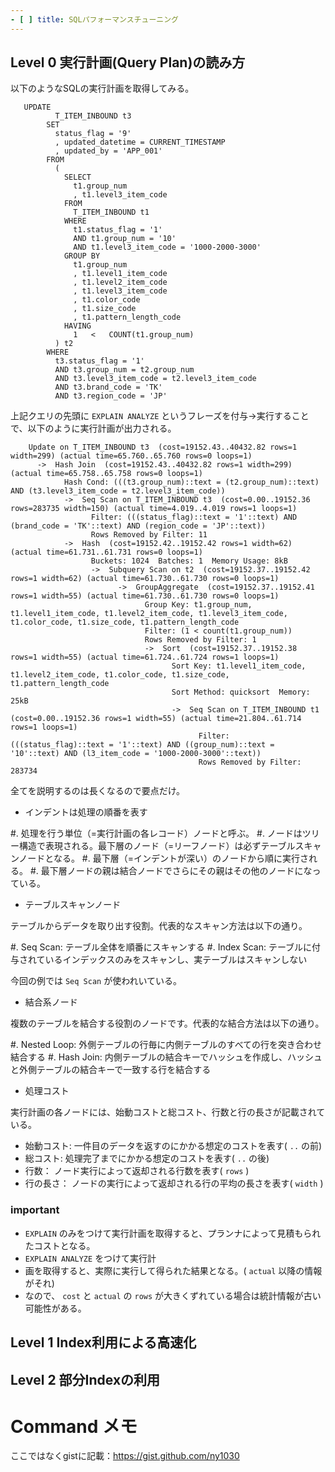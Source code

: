 ```yaml
---
- [ ] title: SQLパフォーマンスチューニング
---
```


Level 0 実行計画(Query Plan)の読み方
---------------------------------------
以下のようなSQLの実行計画を取得してみる。

```
   UPDATE
          T_ITEM_INBOUND t3
        SET
          status_flag = '9'
          , updated_datetime = CURRENT_TIMESTAMP
          , updated_by = 'APP_001'
        FROM
          (
            SELECT
              t1.group_num
              , t1.level3_item_code
            FROM
              T_ITEM_INBOUND t1
            WHERE
              t1.status_flag = '1'
              AND t1.group_num = '10'
              AND t1.level3_item_code = '1000-2000-3000'
            GROUP BY
              t1.group_num
              , t1.level1_item_code
              , t1.level2_item_code
              , t1.level3_item_code
              , t1.color_code
              , t1.size_code
              , t1.pattern_length_code
            HAVING
              1   <   COUNT(t1.group_num)
          ) t2
        WHERE
          t3.status_flag = '1'
          AND t3.group_num = t2.group_num
          AND t3.level3_item_code = t2.level3_item_code
          AND t3.brand_code = 'TK'
          AND t3.region_code = 'JP'
```

 上記クエリの先頭に ``EXPLAIN ANALYZE`` というフレーズを付与→実行することで、以下のように実行計画が出力される。

```
    Update on T_ITEM_INBOUND t3  (cost=19152.43..40432.82 rows=1 width=299) (actual time=65.760..65.760 rows=0 loops=1)
      ->  Hash Join  (cost=19152.43..40432.82 rows=1 width=299) (actual time=65.758..65.758 rows=0 loops=1)
            Hash Cond: (((t3.group_num)::text = (t2.group_num)::text) AND (t3.level3_item_code = t2.level3_item_code))
            ->  Seq Scan on T_ITEM_INBOUND t3  (cost=0.00..19152.36 rows=283735 width=150) (actual time=4.019..4.019 rows=1 loops=1)
                  Filter: (((status_flag)::text = '1'::text) AND (brand_code = 'TK'::text) AND (region_code = 'JP'::text))
                  Rows Removed by Filter: 11
            ->  Hash  (cost=19152.42..19152.42 rows=1 width=62) (actual time=61.731..61.731 rows=0 loops=1)
                  Buckets: 1024  Batches: 1  Memory Usage: 8kB
                  ->  Subquery Scan on t2  (cost=19152.37..19152.42 rows=1 width=62) (actual time=61.730..61.730 rows=0 loops=1)
                        ->  GroupAggregate  (cost=19152.37..19152.41 rows=1 width=55) (actual time=61.730..61.730 rows=0 loops=1)
                              Group Key: t1.group_num, t1.level1_item_code, t1.level2_item_code, t1.level3_item_code, t1.color_code, t1.size_code, t1.pattern_length_code
                              Filter: (1 < count(t1.group_num))
                              Rows Removed by Filter: 1
                              ->  Sort  (cost=19152.37..19152.38 rows=1 width=55) (actual time=61.724..61.724 rows=1 loops=1)
                                    Sort Key: t1.level1_item_code, t1.level2_item_code, t1.color_code, t1.size_code, t1.pattern_length_code
                                    Sort Method: quicksort  Memory: 25kB
                                    ->  Seq Scan on T_ITEM_INBOUND t1  (cost=0.00..19152.36 rows=1 width=55) (actual time=21.804..61.714 rows=1 loops=1)
                                          Filter: (((status_flag)::text = '1'::text) AND ((group_num)::text = '10'::text) AND (l3_item_code = '1000-2000-3000'::text))
                                          Rows Removed by Filter: 283734
```

全てを説明するのは長くなるので要点だけ。

- インデントは処理の順番を表す

#. 処理を行う単位（=実行計画の各レコード）ノードと呼ぶ。
#. ノードはツリー構造で表現される。最下層のノード（=リーフノード）は必ずテーブルスキャンノードとなる。
#. 最下層（=インデントが深い）のノードから順に実行される。
#. 最下層ノードの親は結合ノードでさらにその親はその他のノードになっている。

- テーブルスキャンノード

テーブルからデータを取り出す役割。代表的なスキャン方法は以下の通り。

#. Seq Scan: テーブル全体を順番にスキャンする
#. Index Scan: テーブルに付与されているインデックスのみをスキャンし、実テーブルはスキャンしない

今回の例では ``Seq Scan`` が使われいている。

- 結合系ノード

複数のテーブルを結合する役割のノードです。代表的な結合方法は以下の通り。

#. Nested Loop: 外側テーブルの行毎に内側テーブルのすべての行を突き合わせ結合する
#. Hash Join: 内側テーブルの結合キーでハッシュを作成し、ハッシュと外側テーブルの結合キーで一致する行を結合する

- 処理コスト

実行計画の各ノードには、始動コストと総コスト、行数と行の長さが記載されている。

* 始動コスト: 一件目のデータを返すのにかかる想定のコストを表す( ``..`` の前)
* 総コスト: 処理完了までにかかる想定のコストを表す( ``..`` の後)
* 行数： ノード実行によって返却される行数を表す( ``rows`` )
* 行の長さ： ノードの実行によって返却される行の平均の長さを表す( ``width`` )

### important
   * ``EXPLAIN`` のみをつけて実行計画を取得すると、プランナによって見積もられたコストとなる。
   * ``EXPLAIN ANALYZE`` をつけて実行計
   * 画を取得すると、実際に実行して得られた結果となる。( `actual` 以降の情報がそれ)
   * なので、 ``cost`` と ``actual`` の ``rows`` が大きくずれている場合は統計情報が古い可能性がある。

Level 1 Index利用による高速化
-----------------------------

Level 2 部分Indexの利用
------------------------

Command メモ
================

ここではなくgistに記載：https://gist.github.com/ny1030